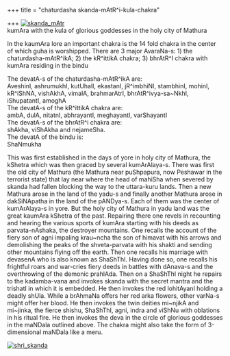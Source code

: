 +++
title = "chaturdasha skanda-mAtR^i-kula-chakra"

+++
[![skanda\_mAtr](https://i2.wp.com/farm3.static.flickr.com/2462/3943058473_577db3e628.jpg)](http://www.flickr.com/photos/24766652@N05/3943058473/ "skanda_mAtr by somasushma, on Flickr")  
kumAra with the kula of glorious goddesses in the holy city of Mathura

In the kaumAra lore an important chakra is the 14 fold chakra in the
center of which guha is worshipped. There are 3 major AvaraNa-s: 1) the
chaturdasha-mAtR^ikA; 2) the kR^ittikA chakra; 3) bhrAtR^I chakra with
kumAra residing in the bindu

The devatA-s of the chaturdasha-mAtR^ikA are:  
AveshinI, ashrumukhI, kutUhalI, ekastanI, jR^imbhiNI, stambhinI, mohinI,
kR^iShNA, vishAkhA, vimalA, brahmarAtrI, bhrAtR^ivya-sa\~NkhI,
iShupatantI, amoghA  
The devatA-s of the kR^ittikA chakra are:  
ambA, dulA, nitatnI, abhrayantI, meghayantI, varShayantI  
The devatA-s of the bhrAtR^i chakra are:  
shAkha, viShAkha and nejameSha.  
The devatA of the bindu is:  
ShaNmukha

This was first established in the days of yore in holy city of Mathura,
the kShetra which was then graced by several kumArAlaya-s. There was
first the old city of Mathura (the Mathura near puShpapura, now Peshawar
in the terrorist state) that lay near where the head of mahiSha when
severed by skanda had fallen blocking the way to the uttara-kuru lands.
Then a new Mathura arose in the land of the yadu-s and finally another
Mathura arose in dakSiNApatha in the land of the pANDya-s. Each of them
was the center of kumArAlaya-s in yore. But the holy city of Mathura in
yadu land was the great kaumAra kShetra of the past. Repairing there one
revels in recounting and hearing the various sports of kumAra starting
with his deeds as parvata-nAshaka, the destroyer mountains. One recalls
the account of the fiery son of agni impaling krau\~ncha the son of
himavat with his arrows and demolishing the peaks of the shveta-parvata
with his shakti and sending other mountains flying off the earth. Then
one recalls his marriage with devasenA who is also known as ShaShThI.
Having done so, one recalls his frightful roars and war-cries fiery
deeds in battles with dAnava-s and the overthrowing of the demonic
prahlAda. Then on a ShaShThI night he repairs to the kadamba-vana and
invokes skanda with the secret mantra and the trishatI in which it is
embedded. He then invokes the red lohitAyanI holding a deadly shUla.
While a brAhmaNa offers her red arka flowers, other varNa-s might offer
her blood. He then invokes the twin deities mi\~njikA and mi\~jinka, the
fierce shishu, ShaShThI, agni, indra and viShNu with oblations in his
ritual fire. He then invokes the deva in the circle of glorious
goddesses in the maNDala outlined above. The chakra might also take the
form of 3-dimensional maNDala like a meru.

[![shri\_skanda](https://i1.wp.com/farm4.static.flickr.com/3510/3940521970_607415ef99.jpg)](http://www.flickr.com/photos/24766652@N05/3940521970/ "shri_skanda by somasushma, on Flickr")
